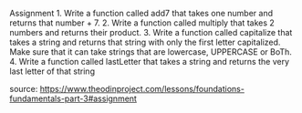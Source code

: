 Assignment
    1. Write a function called add7 that takes one number and returns that number + 7.
    2. Write a function called multiply that takes 2 numbers and returns their product.
    3. Write a function called capitalize that takes a string and returns that string with only the first letter capitalized. Make sure that it can take strings that are lowercase, UPPERCASE or BoTh.
    4. Write a function called lastLetter that takes a string and returns the very last letter of that string

source: https://www.theodinproject.com/lessons/foundations-fundamentals-part-3#assignment